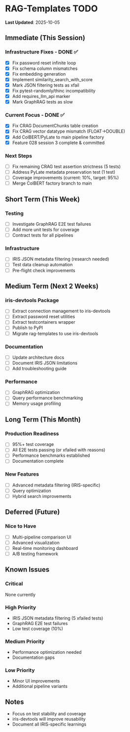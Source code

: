 # RAG-Templates TODO

**Last Updated**: 2025-10-05

## Immediate (This Session)

### Infrastructure Fixes - DONE ✅
- [x] Fix password reset infinite loop
- [x] Fix schema column mismatches
- [x] Fix embedding generation
- [x] Implement similarity_search_with_score
- [x] Mark JSON filtering tests as xfail
- [x] Fix pytest-randomly/thinc incompatibility
- [x] Add requires_llm_api marker
- [x] Mark GraphRAG tests as slow

### Current Focus - DONE ✅
- [x] Fix CRAG DocumentChunks table creation
- [x] Fix CRAG vector datatype mismatch (FLOAT→DOUBLE)
- [x] Add ColBERT/PyLate to main pipeline factory
- [x] Feature 028 session 3 complete & committed

### Next Steps
- [ ] Fix remaining CRAG test assertion strictness (5 tests)
- [ ] Address PyLate metadata preservation test (1 test)
- [ ] Coverage improvements (current: 10%, target: 95%)
- [ ] Merge ColBERT factory branch to main

## Short Term (This Week)

### Testing
- [ ] Investigate GraphRAG E2E test failures
- [ ] Add more unit tests for coverage
- [ ] Contract tests for all pipelines

### Infrastructure  
- [ ] IRIS JSON metadata filtering (research needed)
- [ ] Test data cleanup automation
- [ ] Pre-flight check improvements

## Medium Term (Next 2 Weeks)

### iris-devtools Package
- [ ] Extract connection management to iris-devtools
- [ ] Extract password reset utilities
- [ ] Extract testcontainers wrapper
- [ ] Publish to PyPI
- [ ] Migrate rag-templates to use iris-devtools

### Documentation
- [ ] Update architecture docs
- [ ] Document IRIS JSON limitations
- [ ] Add troubleshooting guide

### Performance
- [ ] GraphRAG optimization
- [ ] Query performance benchmarking
- [ ] Memory usage profiling

## Long Term (This Month)

### Production Readiness
- [ ] 95%+ test coverage
- [ ] All E2E tests passing (or xfailed with reasons)
- [ ] Performance benchmarks established
- [ ] Documentation complete

### New Features
- [ ] Advanced metadata filtering (IRIS-specific)
- [ ] Query optimization
- [ ] Hybrid search improvements

## Deferred (Future)

### Nice to Have
- [ ] Multi-pipeline comparison UI
- [ ] Advanced visualization
- [ ] Real-time monitoring dashboard
- [ ] A/B testing framework

## Known Issues

### Critical
None currently

### High Priority
- IRIS JSON metadata filtering (5 xfailed tests)
- GraphRAG E2E test failures
- Low test coverage (10%)

### Medium Priority
- Performance optimization needed
- Documentation gaps

### Low Priority  
- Minor UI improvements
- Additional pipeline variants

## Notes
- Focus on test stability and coverage
- iris-devtools will improve reusability
- Document all IRIS-specific learnings
